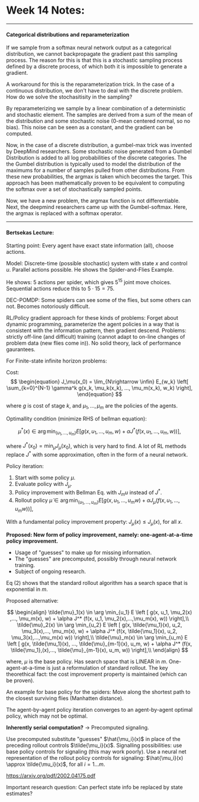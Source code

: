 # Week 14 Notes:

---

#### Categorical distributions and reparameterization

If we sample from a softmax neural network output as a categorical distribution, we cannot backpropagate the gradient past this sampling process. The reason for this is that this is a stochastic sampling process defined by a discrete process, of which both it is impossible to generate a gradient.

A workaround for this is the reparameterization trick. In the case of a continuous distribution, we don't have to deal with the discrete problem. How do we solve the stochasitisity in the sampling?

By reparameterizing we sample by a linear combination of a deterministic and stochastic element. The samples are derived from a sum of the mean of the distribution and some stochastic noise (0-mean centered normal, so no bias). This noise can be seen as a constant, and the gradient can be computed.

Now, in the case of a discrete distribution, a gumbel-max trick was invented by DeepMind researchers. Some stochastic noise generated from a Gumbel Distribution is added to all log probabilities of the discrete categories. The the Gumbel distribution is typically used to model the distribution of the maximums for a number of samples pulled from other distributions. From these new probabilities, the argmax is taken which becomes the target. This approach has been mathematically proven to be equivalent to computing the softmax over a set of stochastically sampled points.

Now, we have a new problem, the argmax function is not differentiable. Next, the deepmind researchers came up with the Gumbel-softmax. Here, the argmax is replaced with a softmax operator.

---

#### Bertsekas Lecture:

Starting point: Every agent have exact state information (all), choose actions.

Model: Discrete-time (possible stochastic) system with state $x$ and control $u$. Parallel actions possible. He shows the Spider-and-Flies Example.

He shows: 5 actions per spider, which gives $5^{15}$ joint move choices. Sequential actions reduce this to $5 \cdot 15 = 75$.

DEC-POMDP: Some spiders can see some of the flies, but some others can not. Becomes notoriously difficult.

RL/Policy gradient approach for these kinds of problems: Forget about dynamic programming, parameterize the agent policies in a way that is consistent with the information pattern, then gradient descend. Problems: strictly off-line (and difficult) training (cannot adapt to on-line changes of problem data (new flies come in)). No solid theory, lack of performance gaurantees.

For Finite-state infinite horizon problems: 

Cost: 
$$
\begin{equation}
    J_\mu(x_0) = \lim_{N\rightarrow \infin} E_{w_k} \left[ \sum_{k=0}^{N-1} \gamma^k g(x_k, \mu_k(x_k), ..., \mu_m(x_k), w_k)  \right],
\end{equation}
$$

where $g$ is cost of stage $k$, and $\mu_1, ..., \mu_m$ are the policies of the agents.

Optimallity condition (minimize RHS of bellman equation):

$$
\begin{equation}
    \mu^*(x) \in \arg \min_{(u_1, ..., u_m)} E \left [  g(x, u_1, ..., u_m, w) + \alpha J^* (f(x, u_1, ..., u_m, w)) \right],
\end{equation}
$$

where $J^*(x_0) = \min_\mu J_\mu(x_0)$, which is very hard to find. A lot of RL methods replace $J^*$ with some approximation, often in the form of a neural network.

Policy iteration:
1. Start with some policy $\mu$.
2. Evaluate policy with $J_\mu$.
3. Policy improvement with Bellman Eq. with $J_mu$ instead of $J^*$.
4. Rollout policy $\tilde{\mu} \in \arg \min_{(u_1, ..., u_m)} E \left [  g(x, u_1, ..., u_m w) + \alpha J_\mu (f(x, u_1, ..., u_m w)) \right],$

With a fundamental policy improvement property: $J_{\tilde{\mu}}(x) \leq J_\mu (x)$, for all $x$.

**Proposed: New form of policy improvement, namely: one-agent-at-a-time policy improvement.**

- Usage of "guesses" to make up for missing information.
- The "guesses" are precomputed, possibly through neural network training.
- Subject of ongoing research.

Eq (2) shows that the standard rollout algorithm has a search space that is exponential in $m$.

Proposed alternative:

$$
\begin{align}
    \tilde{\mu}_1(x) \in \arg \min_{u_1} E \left [  g(x, u_1, \mu_2(x) ,..., \mu_m(x), w) + \alpha J^* (f(x, u_1, \mu_2(x),...,\mu_m(x), w)) \right],\\
    \tilde{\mu}_2(x) \in \arg \min_{u_2} E \left [  g(x, \tilde{\mu_1}(x), u_2, \mu_3(x),..., \mu_m(x), w) + \alpha J^* (f(x, \tilde{\mu_1}(x), u_2, \mu_3(x),...,\mu_m(x) w)) \right],\\
    \tilde{\mu}_m(x) \in \arg \min_{u_m} E \left [  g(x, \tilde{\mu_1}(x), ..., \tilde{\mu}_{m-1}(x), u_m, w) + \alpha J^* (f(x, \tilde{\mu_1},(x),..., \tilde{\mu}_{m-1}(x), u_m, w)) \right],\\
\end{align}
$$

where, $\mu$ is the base policy. Has search space that is LINEAR in $m$. One-agent-at-a-time is just a reformulation of standard rollout. The key theorethical fact: the cost improvement property is maintained (which can be proven).

An example for base policy for the spiders: Move along the shortest path to the closest surviving flies (Manhatten distance).

The agent-by-agent policy iteration converges to an agent-by-agent optimal policy, which may not be optimal.

**Inherently serial computation?** -> Precomputed signaling. 

Use precomputed substitute "guesses" $\hat{\mu_i}(x)$ in place of the preceding rollout controls $\tilde{\mu_i}(x)$. Signalling possibilities: use base policy controls for signaling (this may work poorly). Use a neural net representation of the rollout policy controls for signaling: $\hat{\mu_i}(x) \approx \tilde{\mu_i}(x)$, for all $i=1...m$.

https://arxiv.org/pdf/2002.04175.pdf

Important research question: Can perfect state info be replaced by state estimates?